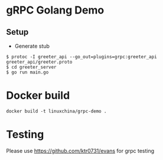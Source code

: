 gRPC Golang Demo
================

## Setup

* Generate stub
```
$ protoc -I greeter_api --go_out=plugins=grpc:greeter_api greeter_api/greeter.proto
$ cd greeter_server
$ go run main.go
```

# Docker build
```
docker build -t linuxchina/grpc-demo .
```

# Testing

Please use https://github.com/ktr0731/evans for grpc testing